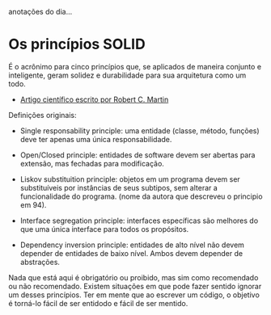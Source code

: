 anotações do dia...

# Os princípios SOLID

É o acrônimo para cinco princípios que, se aplicados de maneira conjunto e inteligente, geram solidez e durabilidade para sua arquitetura como um todo.

- [Artigo científico escrito por Robert C. Martin](https://web.archive.org/web/20150906155800/http://www.objectmentor.com/resources/articles/Principles_and_Patterns.pdf)

Definições originais:

- Single responsability principle: uma entidade (classe, método, funções) deve ter apenas uma única responsabilidade.

- Open/Closed principle: entidades de software devem ser abertas para extensão, mas fechadas para modificação.

- Liskov substituition principle: objetos em um programa devem ser substituíveis por instâncias de seus subtipos, sem alterar a funcionalidade do programa. (nome da autora que descreveu o principio em 94).

- Interface segregation principle: interfaces específicas são melhores do que uma única interface para todos os propósitos.

- Dependency inversion principle: entidades de alto nível não devem depender de entidades de baixo nível. Ambos devem depender de abstrações.

Nada que está aqui é obrigatório ou proibido, mas sim como recomendado ou não recomendado.
Existem situações em que pode fazer sentido ignorar um desses princípios.
Ter em mente que ao escrever um código, o objetivo é torná-lo fácil de ser entidodo e fácil de ser mentido.

